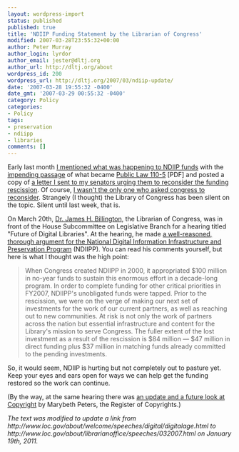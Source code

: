 ```yaml
---
layout: wordpress-import
status: published
published: true
title: 'NDIIP Funding Statement by the Librarian of Congress'
modified: 2007-03-28T23:55:32+00:00
author: Peter Murray
author_login: lyrdor
author_email: jester@dltj.org
author_url: http://dltj.org/about
wordpress_id: 200
wordpress_url: http://dltj.org/2007/03/ndiip-update/
date: '2007-03-28 19:55:32 -0400'
date_gmt: '2007-03-29 00:55:32 -0400'
category: Policy
categories:
- Policy
tags:
- preservation
- ndiipp
- libraries
comments: []
---
```

<p>Early last month <a href="/article/ndiipp-funding/">I mentioned what was happening to NDIIP funds</a> with the <a href="http://thomas.loc.gov/cgi-bin/bdquery/z?d110:h.j.res.00020:" title="House Joint Resolution 20, THOMAS (Library of Congress)">impending passage</a> of what became <a title="PDF format of Public Law 110-5" href="http://frwebgate.access.gpo.gov/cgi-bin/getdoc.cgi?dbname=110_cong_public_laws&#038;docid=f:publ005.110.pdf">Public Law 110-5</a> [PDF] and posted a copy of <a href="/article/ndiipp-funding-letter/">a letter I sent to my senators urging them to reconsider the funding rescission</a>.  Of course, <a href="http://www.opencongress.org/bill/110-hj20/blogs" title="OpenCongress - Blog articles for H.J.Res.20">I wasn't the only one who asked congress to reconsider</a>.  Strangely (I thought) the Library of Congress has been silent on the topic.  Silent until last week, that is.</p>
<p>On March 20th, <a href="http://www.loc.gov/bicentennial/bios/preserve/billington.html" title="Bios - James H. Billington">Dr. James H. Billington</a>, the Librarian of Congress, was in front of the House Subcommittee on Legislative Branch for a hearing titled "Future of Digital Libraries".  At the hearing, he made <a href="http://www.loc.gov/about/librarianoffice/speeches/032007.html" title="The Library of Congress - About the Library - Testimony to Congress">a well-reasoned, thorough argument for the National Digital Information Infrastructure and Preservation Program</a> (NDIIPP).  You can read his comments yourself, but here is what I thought was the high point:</p>
<blockquote><p>When Congress created NDIIPP in 2000, it appropriated $100 million in no-year funds to sustain this enormous effort in a decade-long program. In order to complete funding for other critical priorities in FY2007, NDIIPP's unobligated funds were tapped. Prior to the rescission, we were on the verge of making our next set of investments for the work of our current partners, as well as reaching out to new communities. At risk is not only the work of partners across the nation but essential infrastructure and content for the Library's mission to serve Congress. The fuller extent of the lost investment as a result of the rescission is $84 million &mdash; $47 million in direct funding plus $37 million in matching funds already committed to the pending investments.</p></blockquote>
<p>So, it would seem, NDIIP is hurting but not completely out to pasture yet.  Keep your eyes and ears open for ways we can help get the funding restored so the work can continue.</p>
<p>(By the way, at the same hearing there was <a href="http://www.copyright.gov/docs/regstat032007.html" title="U.S. Copyright Office - Statement on the Future of Digital Libraries">an update and a future look at Copyright</a> by Marybeth Peters, the Register of Copyrights.)
<p style="padding:0;margin:0;font-style:italic;">The text was modified to update a link from http://www.loc.gov/about/welcome/speeches/digital/digitalage.html to http://www.loc.gov/about/librarianoffice/speeches/032007.html on January 19th, 2011.</p>
